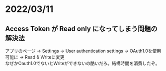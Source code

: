 
# 2022/03/11
  
## Access Token が Read only になってしまう問題の解決法
アプリのページ -> Settings -> User authentication settings -> OAuth1.0を使用可能に -> Read & Writeに変更  
なぜかOauth1.0でないとWriteができないの酷いだろ。結構時間を消費したぞ。　